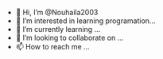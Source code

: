- 👋 Hi, I’m @Nouhaila2003
- 👀 I’m interested in learning programation...
- 🌱 I’m currently learning ...
- 💞️ I’m looking to collaborate on ...
- 📫 How to reach me ...

<!---
Nouhaila2003/Nouhaila2003 is a ✨ special ✨ repository because its `README.md` (this file) appears on your GitHub profile.
You can click the Preview link to take a look at your changes.
--->
